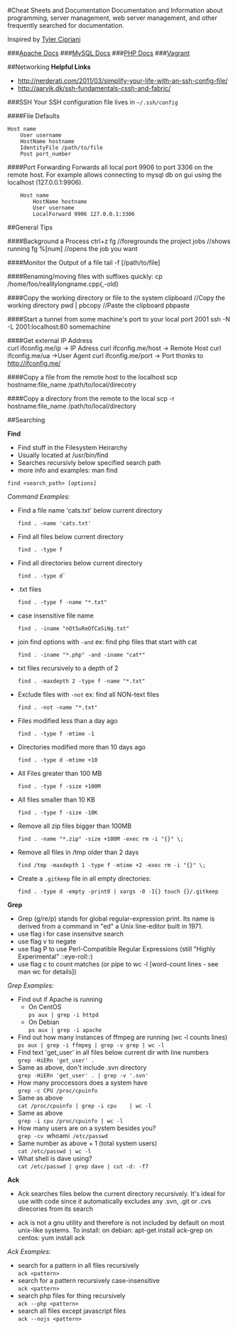 #Cheat Sheets and Documentation
Documentation and Information about programming, server management, web server management, and other frequently searched for documentation.

Inspired by [Tyler Cipriani](https://github.com/thcipriani/)

###[Apache Docs](apache.md)
###[MySQL Docs](mysql.md)
###[PHP Docs](php.md)
###[Vagrant](vagrant.md)

##Networking 
__Helpful Links__
- http://nerderati.com/2011/03/simplify-your-life-with-an-ssh-config-file/
- http://aarvik.dk/ssh-fundamentals-cssh-and-fabric/

###SSH
Your SSH configuration file lives in `~/.ssh/config`

####File Defaults
    
    Host name
        User username
        HostName hostname
        IdentityFile /path/to/file
        Post port_number

####Port Forwarding
Forwards all local port 9906 to port 3306 on the remote host.
For example allows connecting to mysql db on gui using the localhost (127.0.0.1:9906).

        Host name
            HostName hostname
            User username
            LocalForward 9906 127.0.0.1:3306

##General Tips

####Background a Process
    ctrl+z
    fg //foregrounds the project
    jobs //shows running 
    fg %[num] //opens the job you want 

####Monitor the Output of a file 
    tail -f [/path/to/file]

####Renaming/moving files with suffixes quickly:
    cp /home/foo/realllylongname.cpp{,-old}

####Copy the working directory or file to the system clipboard
    //Copy the working directory
    pwd | pbcopy
    //Paste the clipboard
    pbpaste

####Start a tunnel from some machine's port to your local port 2001
    ssh -N -L 2001:localhost:80 somemachine

####Get external IP Address   
    curl ifconfig.me/ip -> IP Adress
    curl ifconfig.me/host -> Remote Host
    curl ifconfig.me/ua ->User Agent
    curl ifconfig.me/port -> Port
    thonks to http://ifconfig.me/

####Copy a file from the remote host to the localhost
    scp hostname:file_name /path/to/local/direcotry

####Copy a directory from the remote to the local
    scp -r hostname:file_name /path/to/local/directory

    
##Searching

**Find**

- Find stuff in the Filesystem Heirarchy
- Usually located at /usr/bin/find
- Searches recursivly below specified search path
- more info and examples: man find

```Shell
find <search_path> [options]
```

_Command Examples:_

- Find a file name 'cats.txt' below current directory

  ```Shell
  find . -name 'cats.txt'
  ```

- Find all files below current directory

  ```Shell
  find . -type f
  ```

- Find all directories below current directory

  ```Shell
  find . -type d`
  ```

- .txt files

  ```Shell
  find . -type f -name "*.txt"
  ```

- case insensitive file name

  ```Shell
  find . -iname "nOtSuReOfCaSiNg.txt"
  ```

- join find options with `-and` ex: find php files that start with cat

  ```Shell
  find . -iname "*.php" -and -iname "cat*"
  ```

- txt files recursively to a depth of 2 

  ```Shell
  find . -maxdepth 2 -type f -name "*.txt"
  ```

- Exclude files with `-not` ex: find all NON-text files

  ```Shell
  find . -not -name "*.txt"
  ```

- Files modified less than a day ago

  ```Shell
  find . -type f -mtime -1
  ```

- Directories modified more than 10 days ago

  ```Shell
  find . -type d -mtime +10
  ```

- All Files greater than 100 MB

  ```Shell
  find . -type f -size +100M
  ```

- All files smaller than 10 KB

  ```Shell
  find . -type f -size -10K
  ```

- Remove all zip files bigger than 100MB

  ```Shell
  find . -name "*.zip" -size +100M -exec rm -i "{}" \;
  ```

- Remove all files in /tmp older than 2 days

  ```Shell
  find /tmp -maxdepth 1 -type f -mtime +2 -exec rm -i "{}" \;
  ```

- Create a `.gitkeep` file in all empty directories:

  ```Shell
  find . -type d -empty -print0 | xargs -0 -I{} touch {}/.gitkeep
  ```


**Grep**

- Grep (g/re/p) stands for global regular-expression print. Its name is
  derived from a command in "ed" a Unix line-editor built in 1971.
- use flag i for case insensitve search
- use flag v to negate
- use flag P to use Perl-Compatible Regular Expressions (still "Highly Experimental" ::eye-roll::)
- use flag c to count matches (or pipe to wc -l [word-count lines - see man wc for details])

_Grep Examples:_

- Find out if Apache is running
  - On CentOS                                                            <br> `ps aux | grep -i httpd`
  - On Debian                                                            <br> `ps aux | grep -i apache`
- Find out how many instances of ffmpeg are running (wc -l counts lines) <br> `ps aux | grep -i ffmpeg | grep -v grep | wc -l`
- Find text 'get_user' in all files below current dir with line numbers  <br> `grep -HiERn 'get_user' .`
- Same as above, don't include .svn directory                            <br> `grep -HiERn 'get_user' . | grep -v '.svn'`
- How many proccessors does a system have                                <br> `grep -c CPU /proc/cpuinfo`
- Same as above                                                          <br> `cat /proc/cpuinfo | grep -i cpu    | wc -l`
- Same as above                                                          <br> `grep -i cpu /proc/cpuinfo | wc -l`
- How many users are on a system besides you?                            <br> `grep -cv `whoami` /etc/passwd`
- Same number as above + 1 (total system users)                          <br> `cat /etc/passwd | wc -l`
- What shell is dave using?                                              <br> `cat /etc/passwd | grep dave | cut -d: -f7`


**Ack**

- Ack searches files below the current directory
  recursively. It's ideal for use with code since
  it automatically excludes any .svn, .git or .cvs
  direcories from its search

- ack is not a gnu utility and therefore is not included by default on most
  unix-like systems. To install:
  on debian: apt-get install ack-grep
  on centos: yum install ack

_Ack Examples:_

- search for a pattern in all files recursively     <br> `ack <pattern>`
- search for a pattern recursively case-insensitive <br> `ack <pattern>`
- search php files for thing recursively            <br> `ack --php <pattern>`
- search all files except javascript files          <br> `ack --nojs <pattern>`